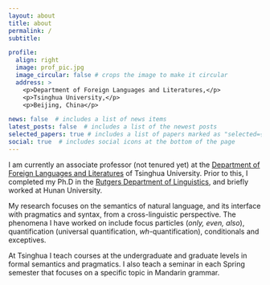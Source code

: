 ```yaml
---
layout: about
title: about
permalink: /
subtitle: 

profile:
  align: right
  image: prof_pic.jpg
  image_circular: false # crops the image to make it circular
  address: >
    <p>Department of Foreign Languages and Literatures,</p>
    <p>Tsinghua University,</p>
    <p>Beijing, China</p>

news: false  # includes a list of news items
latest_posts: false  # includes a list of the newest posts
selected_papers: true # includes a list of papers marked as "selected={true}"
social: true  # includes social icons at the bottom of the page
---
```


I am currently an associate professor (not tenured yet) at the [Department of Foreign Languages and Literatures](https://www.dfll.tsinghua.edu.cn/index.htm) of Tsinghua University.  Prior to this, I completed my Ph.D in the [Rutgers Department of Linguistics](https://ling.rutgers.edu), and briefly worked at Hunan University. 

My research focuses on the  semantics of natural language, and its interface with pragmatics and syntax, from a cross-linguistic perspective. The phenomena I have worked on include focus particles (*only, even, also*), quantification (universal quantification, *wh*-quantification), conditionals and exceptives. 

At Tsinghua I teach courses at the undergraduate and graduate levels in formal semantics and  pragmatics. I also teach a seminar in each Spring semester that focuses on a specific topic in Mandarin grammar.

